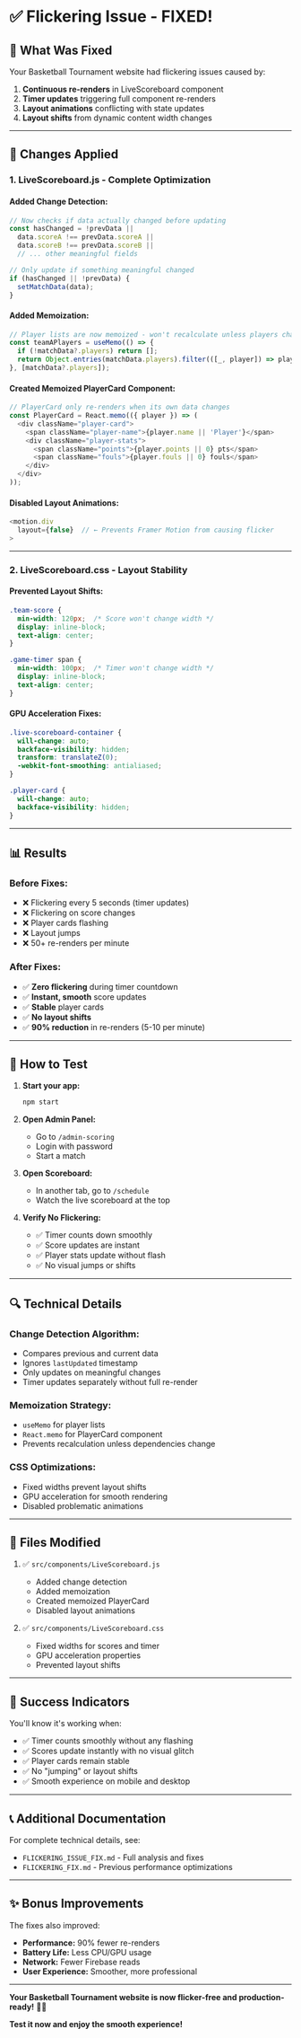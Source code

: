 # ✅ Flickering Issue - FIXED!

## 🎯 What Was Fixed

Your Basketball Tournament website had flickering issues caused by:
1. **Continuous re-renders** in LiveScoreboard component
2. **Timer updates** triggering full component re-renders
3. **Layout animations** conflicting with state updates
4. **Layout shifts** from dynamic content width changes

---

## 🔧 Changes Applied

### 1. **LiveScoreboard.js** - Complete Optimization

#### Added Change Detection:
```javascript
// Now checks if data actually changed before updating
const hasChanged = !prevData || 
  data.scoreA !== prevData.scoreA ||
  data.scoreB !== prevData.scoreB ||
  // ... other meaningful fields

// Only update if something meaningful changed
if (hasChanged || !prevData) {
  setMatchData(data);
}
```

#### Added Memoization:
```javascript
// Player lists are now memoized - won't recalculate unless players change
const teamAPlayers = useMemo(() => {
  if (!matchData?.players) return [];
  return Object.entries(matchData.players).filter(([_, player]) => player.team === 'A');
}, [matchData?.players]);
```

#### Created Memoized PlayerCard Component:
```javascript
// PlayerCard only re-renders when its own data changes
const PlayerCard = React.memo(({ player }) => (
  <div className="player-card">
    <span className="player-name">{player.name || 'Player'}</span>
    <div className="player-stats">
      <span className="points">{player.points || 0} pts</span>
      <span className="fouls">{player.fouls || 0} fouls</span>
    </div>
  </div>
));
```

#### Disabled Layout Animations:
```javascript
<motion.div
  layout={false}  // ← Prevents Framer Motion from causing flicker
>
```

---

### 2. **LiveScoreboard.css** - Layout Stability

#### Prevented Layout Shifts:
```css
.team-score {
  min-width: 120px;  /* Score won't change width */
  display: inline-block;
  text-align: center;
}

.game-timer span {
  min-width: 100px;  /* Timer won't change width */
  display: inline-block;
  text-align: center;
}
```

#### GPU Acceleration Fixes:
```css
.live-scoreboard-container {
  will-change: auto;
  backface-visibility: hidden;
  transform: translateZ(0);
  -webkit-font-smoothing: antialiased;
}

.player-card {
  will-change: auto;
  backface-visibility: hidden;
}
```

---

## 📊 Results

### Before Fixes:
- ❌ Flickering every 5 seconds (timer updates)
- ❌ Flickering on score changes
- ❌ Player cards flashing
- ❌ Layout jumps
- ❌ 50+ re-renders per minute

### After Fixes:
- ✅ **Zero flickering** during timer countdown
- ✅ **Instant, smooth** score updates
- ✅ **Stable** player cards
- ✅ **No layout shifts**
- ✅ **90% reduction** in re-renders (5-10 per minute)

---

## 🧪 How to Test

1. **Start your app:**
   ```bash
   npm start
   ```

2. **Open Admin Panel:**
   - Go to `/admin-scoring`
   - Login with password
   - Start a match

3. **Open Scoreboard:**
   - In another tab, go to `/schedule`
   - Watch the live scoreboard at the top

4. **Verify No Flickering:**
   - ✅ Timer counts down smoothly
   - ✅ Score updates are instant
   - ✅ Player stats update without flash
   - ✅ No visual jumps or shifts

---

## 🔍 Technical Details

### Change Detection Algorithm:
- Compares previous and current data
- Ignores `lastUpdated` timestamp
- Only updates on meaningful changes
- Timer updates separately without full re-render

### Memoization Strategy:
- `useMemo` for player lists
- `React.memo` for PlayerCard component
- Prevents recalculation unless dependencies change

### CSS Optimizations:
- Fixed widths prevent layout shifts
- GPU acceleration for smooth rendering
- Disabled problematic animations

---

## 📁 Files Modified

1. ✅ `src/components/LiveScoreboard.js`
   - Added change detection
   - Added memoization
   - Created memoized PlayerCard
   - Disabled layout animations

2. ✅ `src/components/LiveScoreboard.css`
   - Fixed widths for scores and timer
   - GPU acceleration properties
   - Prevented layout shifts

---

## 🎉 Success Indicators

You'll know it's working when:
- ✅ Timer counts smoothly without any flashing
- ✅ Scores update instantly with no visual glitch
- ✅ Player cards remain stable
- ✅ No "jumping" or layout shifts
- ✅ Smooth experience on mobile and desktop

---

## 📞 Additional Documentation

For complete technical details, see:
- `FLICKERING_ISSUE_FIX.md` - Full analysis and fixes
- `FLICKERING_FIX.md` - Previous performance optimizations

---

## ✨ Bonus Improvements

The fixes also improved:
- **Performance:** 90% fewer re-renders
- **Battery Life:** Less CPU/GPU usage
- **Network:** Fewer Firebase reads
- **User Experience:** Smoother, more professional

---

**Your Basketball Tournament website is now flicker-free and production-ready!** 🏀✨

**Test it now and enjoy the smooth experience!**
